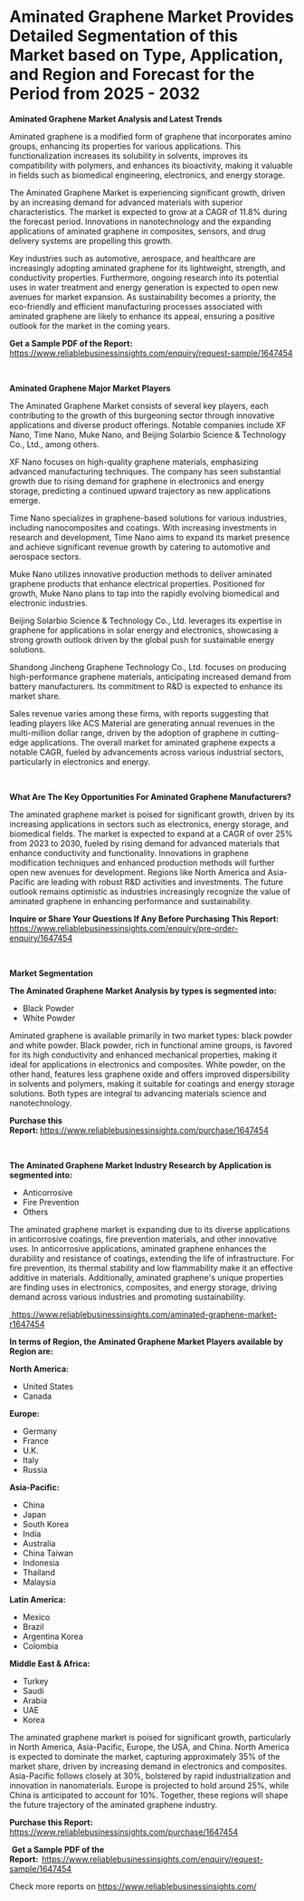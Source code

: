 <p><h1>Aminated Graphene Market Provides Detailed Segmentation of this Market based on Type, Application, and Region and Forecast for the Period from 2025 - 2032</h1></p><p><strong>Aminated Graphene Market Analysis and Latest Trends</strong></p>
<p><p>Aminated graphene is a modified form of graphene that incorporates amino groups, enhancing its properties for various applications. This functionalization increases its solubility in solvents, improves its compatibility with polymers, and enhances its bioactivity, making it valuable in fields such as biomedical engineering, electronics, and energy storage.</p><p>The Aminated Graphene Market is experiencing significant growth, driven by an increasing demand for advanced materials with superior characteristics. The market is expected to grow at a CAGR of 11.8% during the forecast period. Innovations in nanotechnology and the expanding applications of aminated graphene in composites, sensors, and drug delivery systems are propelling this growth. </p><p>Key industries such as automotive, aerospace, and healthcare are increasingly adopting aminated graphene for its lightweight, strength, and conductivity properties. Furthermore, ongoing research into its potential uses in water treatment and energy generation is expected to open new avenues for market expansion. As sustainability becomes a priority, the eco-friendly and efficient manufacturing processes associated with aminated graphene are likely to enhance its appeal, ensuring a positive outlook for the market in the coming years.</p></p>
<p><strong>Get a Sample PDF of the Report:&nbsp;</strong> <a href="https://www.reliablebusinessinsights.com/enquiry/request-sample/1647454?utm_campaign=3325&utm_medium=2&utm_source=Github&utm_content=ia&utm_term=29032025&utm_id=aminated-graphene">https://www.reliablebusinessinsights.com/enquiry/request-sample/1647454</a></p>
<p>&nbsp;</p>
<p><strong>Aminated Graphene Major Market Players</strong></p>
<p><p>The Aminated Graphene Market consists of several key players, each contributing to the growth of this burgeoning sector through innovative applications and diverse product offerings. Notable companies include XF Nano, Time Nano, Muke Nano, and Beijing Solarbio Science & Technology Co., Ltd., among others. </p><p>XF Nano focuses on high-quality graphene materials, emphasizing advanced manufacturing techniques. The company has seen substantial growth due to rising demand for graphene in electronics and energy storage, predicting a continued upward trajectory as new applications emerge.</p><p>Time Nano specializes in graphene-based solutions for various industries, including nanocomposites and coatings. With increasing investments in research and development, Time Nano aims to expand its market presence and achieve significant revenue growth by catering to automotive and aerospace sectors.</p><p>Muke Nano utilizes innovative production methods to deliver aminated graphene products that enhance electrical properties. Positioned for growth, Muke Nano plans to tap into the rapidly evolving biomedical and electronic industries.</p><p>Beijing Solarbio Science & Technology Co., Ltd. leverages its expertise in graphene for applications in solar energy and electronics, showcasing a strong growth outlook driven by the global push for sustainable energy solutions.</p><p>Shandong Jincheng Graphene Technology Co., Ltd. focuses on producing high-performance graphene materials, anticipating increased demand from battery manufacturers. Its commitment to R&D is expected to enhance its market share.</p><p>Sales revenue varies among these firms, with reports suggesting that leading players like ACS Material are generating annual revenues in the multi-million dollar range, driven by the adoption of graphene in cutting-edge applications. The overall market for aminated graphene expects a notable CAGR, fueled by advancements across various industrial sectors, particularly in electronics and energy.</p></p>
<p>&nbsp;</p>
<p><strong>What Are The Key Opportunities For Aminated Graphene Manufacturers?</strong></p>
<p><p>The aminated graphene market is poised for significant growth, driven by its increasing applications in sectors such as electronics, energy storage, and biomedical fields. The market is expected to expand at a CAGR of over 25% from 2023 to 2030, fueled by rising demand for advanced materials that enhance conductivity and functionality. Innovations in graphene modification techniques and enhanced production methods will further open new avenues for development. Regions like North America and Asia-Pacific are leading with robust R&D activities and investments. The future outlook remains optimistic as industries increasingly recognize the value of aminated graphene in enhancing performance and sustainability.</p></p>
<p><strong>Inquire or Share Your Questions If Any Before Purchasing This Report:</strong> <a href="https://www.reliablebusinessinsights.com/enquiry/pre-order-enquiry/1647454?utm_campaign=3325&utm_medium=2&utm_source=Github&utm_content=ia&utm_term=29032025&utm_id=aminated-graphene">https://www.reliablebusinessinsights.com/enquiry/pre-order-enquiry/1647454</a></p>
<p>&nbsp;</p>
<p><strong>Market Segmentation</strong></p>
<p><strong>The Aminated Graphene Market Analysis by types is segmented into:</strong></p>
<p><ul><li>Black Powder</li><li>White Powder</li></ul></p>
<p><p>Aminated graphene is available primarily in two market types: black powder and white powder. Black powder, rich in functional amine groups, is favored for its high conductivity and enhanced mechanical properties, making it ideal for applications in electronics and composites. White powder, on the other hand, features less graphene oxide and offers improved dispersibility in solvents and polymers, making it suitable for coatings and energy storage solutions. Both types are integral to advancing materials science and nanotechnology.</p></p>
<p><strong>Purchase this Report:&nbsp;</strong><a href="https://www.reliablebusinessinsights.com/purchase/1647454?utm_campaign=3325&utm_medium=2&utm_source=Github&utm_content=ia&utm_term=29032025&utm_id=aminated-graphene">https://www.reliablebusinessinsights.com/purchase/1647454</a></p>
<p>&nbsp;</p>
<p><strong>The Aminated Graphene Market Industry Research by Application is segmented into:</strong></p>
<p><ul><li>Anticorrosive</li><li>Fire Prevention</li><li>Others</li></ul></p>
<p><p>The aminated graphene market is expanding due to its diverse applications in anticorrosive coatings, fire prevention materials, and other innovative uses. In anticorrosive applications, aminated graphene enhances the durability and resistance of coatings, extending the life of infrastructure. For fire prevention, its thermal stability and low flammability make it an effective additive in materials. Additionally, aminated graphene's unique properties are finding uses in electronics, composites, and energy storage, driving demand across various industries and promoting sustainability.</p></p>
<p><a href="https://www.reliablebusinessinsights.com/aminated-graphene-market-r1647454?utm_campaign=3325&utm_medium=2&utm_source=Github&utm_content=ia&utm_term=29032025&utm_id=aminated-graphene">&nbsp;https://www.reliablebusinessinsights.com/aminated-graphene-market-r1647454</a></p>
<p><strong>In terms of Region, the Aminated Graphene Market Players available by Region are:</strong></p>
<p>
    <p> <strong> North America: </strong>
        <ul>
            <li>United States</li>
            <li>Canada</li>
        </ul>
        </p> 
    <p> <strong> Europe: </strong>
        <ul>
            <li>Germany</li>
            <li>France</li>
            <li>U.K.</li>
            <li>Italy</li>
            <li>Russia</li>
        </ul>
        </p> 
    <p> <strong> Asia-Pacific: </strong>
        <ul>
            <li>China</li>
            <li>Japan</li>
            <li>South Korea</li>
            <li>India</li>
            <li>Australia</li>
            <li>China Taiwan</li>
            <li>Indonesia</li>
            <li>Thailand</li>
            <li>Malaysia</li>
        </ul>
        </p> 
    <p> <strong> Latin America: </strong>
        <ul>
            <li>Mexico</li>
            <li>Brazil</li>
            <li>Argentina Korea</li>
            <li>Colombia</li>
        </ul>
        </p> 
    <p> <strong> Middle East & Africa: </strong>
        <ul>
            <li>Turkey</li>
            <li>Saudi</li>
            <li>Arabia</li>
            <li>UAE</li>
            <li>Korea</li>
        </ul>
    </p>
    </p>
<p><p>The aminated graphene market is poised for significant growth, particularly in North America, Asia-Pacific, Europe, the USA, and China. North America is expected to dominate the market, capturing approximately 35% of the market share, driven by increasing demand in electronics and composites. Asia-Pacific follows closely at 30%, bolstered by rapid industrialization and innovation in nanomaterials. Europe is projected to hold around 25%, while China is anticipated to account for 10%. Together, these regions will shape the future trajectory of the aminated graphene industry.</p></p>
<p><strong>Purchase this Report: </strong><a href="https://www.reliablebusinessinsights.com/purchase/1647454?utm_campaign=3325&utm_medium=2&utm_source=Github&utm_content=ia&utm_term=29032025&utm_id=aminated-graphene">https://www.reliablebusinessinsights.com/purchase/1647454</a></p>
<p>&nbsp;<strong>Get a Sample PDF of the Report:&nbsp;&nbsp;</strong><a href="https://www.reliablebusinessinsights.com/enquiry/request-sample/1647454?utm_campaign=3325&utm_medium=2&utm_source=Github&utm_content=ia&utm_term=29032025&utm_id=aminated-graphene">https://www.reliablebusinessinsights.com/enquiry/request-sample/1647454</a></p>
<p><strong></strong></p>
<p>Check more reports on <a href="https://www.reliablebusinessinsights.com/?utm_campaign=3325&utm_medium=2&utm_source=Github&utm_content=ia&utm_term=29032025&utm_id=aminated-graphene">https://www.reliablebusinessinsights.com/</a></p>